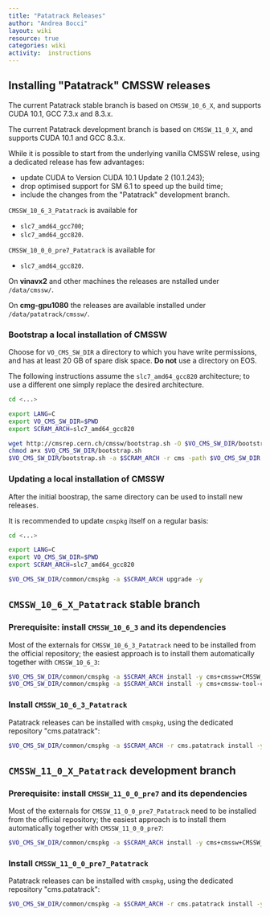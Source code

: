 ```yaml
---
title: "Patatrack Releases"
author: "Andrea Bocci"
layout: wiki
resource: true
categories: wiki
activity:  instructions
---
```


## Installing "Patatrack" CMSSW releases
The current Patatrack stable branch is based on `CMSSW_10_6_X`, and supports CUDA 10.1, GCC 7.3.x and 8.3.x.

The current Patatrack development branch is based on `CMSSW_11_0_X`, and supports CUDA 10.1 and GCC 8.3.x.

While it is possible to start from the underlying vanilla CMSSW relese, using a dedicated release has few advantages:
 - update CUDA to Version CUDA 10.1 Update 2 (10.1.243);
 - drop optimised support for SM 6.1 to speed up the build time;
 - include the changes from the "Patatrack" development branch.

`CMSSW_10_6_3_Patatrack` is available for
 - `slc7_amd64_gcc700`;
 - `slc7_amd64_gcc820`.

`CMSSW_10_0_0_pre7_Patatrack` is available for
 - `slc7_amd64_gcc820`.

On **vinavx2** and other machines the releases are nstalled under `/data/cmssw/`.

On **cmg-gpu1080** the releases are available installed under `/data/patatrack/cmssw/`.


### Bootstrap a local installation of CMSSW
Choose for `VO_CMS_SW_DIR` a directory to which you have write permissions, and
has at least 20 GB of spare disk space. **Do not** use a directory on EOS.

The following instructions assume the `slc7_amd64_gcc820` architecture; to use a
different one simply replace the desired architecture.

```bash
cd <...>

export LANG=C
export VO_CMS_SW_DIR=$PWD
export SCRAM_ARCH=slc7_amd64_gcc820

wget http://cmsrep.cern.ch/cmssw/bootstrap.sh -O $VO_CMS_SW_DIR/bootstrap.sh
chmod a+x $VO_CMS_SW_DIR/bootstrap.sh
$VO_CMS_SW_DIR/bootstrap.sh -a $SCRAM_ARCH -r cms -path $VO_CMS_SW_DIR setup
```

### Updating a local installation of CMSSW
After the initial boostrap, the same directory can be used to install new releases.

It is recommended to update `cmspkg` itself on a regular basis:
```bash
cd <...>

export LANG=C
export VO_CMS_SW_DIR=$PWD
export SCRAM_ARCH=slc7_amd64_gcc820

$VO_CMS_SW_DIR/common/cmspkg -a $SCRAM_ARCH upgrade -y
```


## `CMSSW_10_6_X_Patatrack` stable branch

### Prerequisite: install `CMSSW_10_6_3` and its dependencies
Most of the externals for `CMSSW_10_6_3_Patatrack` need to be installed from the
official repository; the easiest approach is to install them automatically
together with `CMSSW_10_6_3`:
```bash
$VO_CMS_SW_DIR/common/cmspkg -a $SCRAM_ARCH install -y cms+cmssw+CMSSW_10_6_3
$VO_CMS_SW_DIR/common/cmspkg -a $SCRAM_ARCH install -y cms+cmssw-tool-conf+45.0-nmpfii8
```

### Install `CMSSW_10_6_3_Patatrack`
Patatrack releases can be installed with `cmspkg`, using the dedicated repository
"cms.patatrack":
```bash
$VO_CMS_SW_DIR/common/cmspkg -a $SCRAM_ARCH -r cms.patatrack install -y cms+cmssw+CMSSW_10_6_3_Patatrack
```


## `CMSSW_11_0_X_Patatrack` development branch

### Prerequisite: install `CMSSW_11_0_0_pre7` and its dependencies
Most of the externals for `CMSSW_11_0_0_pre7_Patatrack` need to be installed from the
official repository; the easiest approach is to install them automatically
together with `CMSSW_11_0_0_pre7`:
```bash
$VO_CMS_SW_DIR/common/cmspkg -a $SCRAM_ARCH install -y cms+cmssw+CMSSW_11_0_0_pre7
```

### Install `CMSSW_11_0_0_pre7_Patatrack`
Patatrack releases can be installed with `cmspkg`, using the dedicated repository
"cms.patatrack":
```bash
$VO_CMS_SW_DIR/common/cmspkg -a $SCRAM_ARCH -r cms.patatrack install -y cms+cmssw+CMSSW_11_0_0_pre7_Patatrack
```

